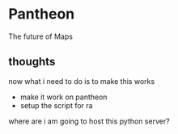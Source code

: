 # Pantheon

The future of Maps

## thoughts 

now what i need to do is to make this works


- make it work on pantheon
- setup the script for ra 

where are i am going to host this python server? 